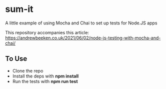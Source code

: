 # sum-it
A little example of using Mocha and Chai to set up tests for Node.JS apps

This repository accompanies this article: https://andrewbeeken.co.uk/2021/06/02/node-js-testing-with-mocha-and-chai/

## To Use

- Clone the repo
- Install the deps with __npm install__
- Run the tests with __npm run test__
